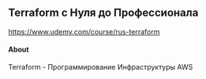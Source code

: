 ## Terraform с Нуля до Профессионала

https://www.udemy.com/course/rus-terraform

#### About

Terraform - Программирование Инфраструктуры AWS

